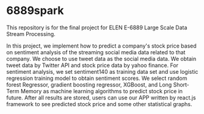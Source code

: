 # 6889spark
This repository is for the final project for ELEN E-6889 Large Scale Data Stream Processing.      


In this project, we implement how to predict a company's stock price based on sentiment analysis of the streaming social media data related to that company. We choose to use tweet data as the social media data. We obtain tweet data by Twitter API and stock price data by yahoo finance. For sentiment analysis, we set sentiment140 as training data set and use logistic regression training model to obtain sentiment scores. We select random forest Regressor, gradient boosting regressor, XGBoost, and Long Short-Term Memory as machine learning algorithms to predict stock price in future. After all results are stored, users can use our APP written by react.js framework to see predicted stock price and some other statistical graphs.
